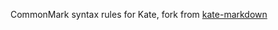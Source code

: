 CommonMark syntax rules for Kate, fork from [kate-markdown](https://github.com/claes/kate-markdown)
